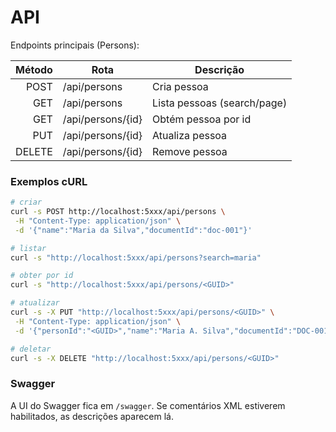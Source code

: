 # API

Endpoints principais (Persons):

| Método | Rota                 | Descrição                       |
|-------:|----------------------|---------------------------------|
| POST   | /api/persons         | Cria pessoa                     |
| GET    | /api/persons         | Lista pessoas (search/page)     |
| GET    | /api/persons/{id}    | Obtém pessoa por id             |
| PUT    | /api/persons/{id}    | Atualiza pessoa                 |
| DELETE | /api/persons/{id}    | Remove pessoa                   |

### Exemplos cURL

```bash
# criar
curl -s POST http://localhost:5xxx/api/persons \
 -H "Content-Type: application/json" \
 -d '{"name":"Maria da Silva","documentId":"doc-001"}'

# listar
curl -s "http://localhost:5xxx/api/persons?search=maria"

# obter por id
curl -s "http://localhost:5xxx/api/persons/<GUID>"

# atualizar
curl -s -X PUT "http://localhost:5xxx/api/persons/<GUID>" \
 -H "Content-Type: application/json" \
 -d '{"personId":"<GUID>","name":"Maria A. Silva","documentId":"DOC-001"}'

# deletar
curl -s -X DELETE "http://localhost:5xxx/api/persons/<GUID>"
````

### Swagger

A UI do Swagger fica em `/swagger`. Se comentários XML estiverem habilitados, as descrições aparecem lá.

````
